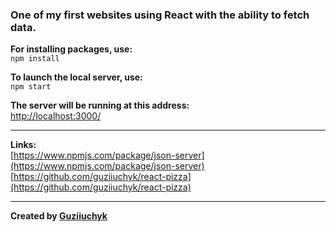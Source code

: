 ### One of my first websites using React with the ability to fetch data.

**For installing packages, use:** \
`npm install`

**To launch the local server, use:** \
`npm start`

**The server will be running at this address:** \
[http://localhost:3000/](http://localhost:3000/)

---
**Links:**\
[https://www.npmjs.com/package/json-server](https://www.npmjs.com/package/json-server)
[https://github.com/guziiuchyk/react-pizza](https://github.com/guziiuchyk/react-pizza)

---
**Created by [Guziiuchyk](https://github.com/guziiuchyk)**
